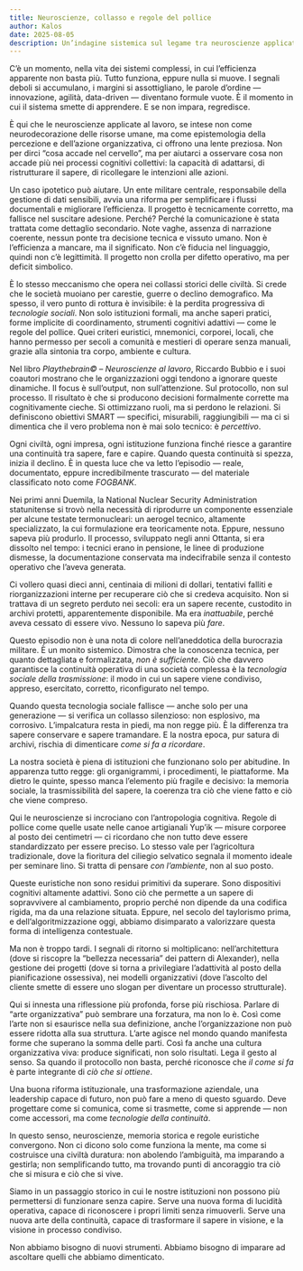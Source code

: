 ```yaml
---
title: Neuroscienze, collasso e regole del pollice
author: Kalos
date: 2025-08-05
description: Un’indagine sistemica sul legame tra neuroscienze applicate, crisi istituzionali e tecnologie cognitive vernacolari
---
```


C’è un momento, nella vita dei sistemi complessi, in cui l’efficienza apparente non basta più. Tutto funziona, eppure nulla si muove. I segnali deboli si accumulano, i margini si assottigliano, le parole d’ordine — innovazione, agilità, data-driven — diventano formule vuote. È il momento in cui il sistema smette di apprendere. E se non impara, regredisce.

È qui che le neuroscienze applicate al lavoro, se intese non come neurodecorazione delle risorse umane, ma come epistemologia della percezione e dell’azione organizzativa, ci offrono una lente preziosa. Non per dirci “cosa accade nel cervello”, ma per aiutarci a osservare cosa non accade più nei processi cognitivi collettivi: la capacità di adattarsi, di ristrutturare il sapere, di ricollegare le intenzioni alle azioni.

Un caso ipotetico può aiutare. Un ente militare centrale, responsabile della gestione di dati sensibili, avvia una riforma per semplificare i flussi documentali e migliorare l’efficienza. Il progetto è tecnicamente corretto, ma fallisce nel suscitare adesione. Perché? Perché la comunicazione è stata trattata come dettaglio secondario. Note vaghe, assenza di narrazione coerente, nessun ponte tra decisione tecnica e vissuto umano. Non è l’efficienza a mancare, ma il significato. Non c’è fiducia nel linguaggio, quindi non c’è legittimità. Il progetto non crolla per difetto operativo, ma per deficit simbolico.

È lo stesso meccanismo che opera nei collassi storici delle civiltà. Si crede che le società muoiano per carestie, guerre o declino demografico. Ma spesso, il vero punto di rottura è invisibile: è la perdita progressiva di *tecnologie sociali*. Non solo istituzioni formali, ma anche saperi pratici, forme implicite di coordinamento, strumenti cognitivi adattivi — come le regole del pollice. Quei criteri euristici, mnemonici, corporei, locali, che hanno permesso per secoli a comunità e mestieri di operare senza manuali, grazie alla sintonia tra corpo, ambiente e cultura.

Nel libro *Playthebrain© – Neuroscienze al lavoro*, Riccardo Bubbio e i suoi coautori mostrano che le organizzazioni oggi tendono a ignorare queste dinamiche. Il focus è sull’output, non sull’attenzione. Sul protocollo, non sul processo. Il risultato è che si producono decisioni formalmente corrette ma cognitivamente cieche. Si ottimizzano ruoli, ma si perdono le relazioni. Si definiscono obiettivi SMART — specifici, misurabili, raggiungibili — ma ci si dimentica che il vero problema non è mai solo tecnico: è *percettivo*.

Ogni civiltà, ogni impresa, ogni istituzione funziona finché riesce a garantire una continuità tra sapere, fare e capire. Quando questa continuità si spezza, inizia il declino. È in questa luce che va letto l’episodio — reale, documentato, eppure incredibilmente trascurato — del materiale classificato noto come *FOGBANK*.

Nei primi anni Duemila, la National Nuclear Security Administration statunitense si trovò nella necessità di riprodurre un componente essenziale per alcune testate termonucleari: un aerogel tecnico, altamente specializzato, la cui formulazione era teoricamente nota. Eppure, nessuno sapeva più produrlo. Il processo, sviluppato negli anni Ottanta, si era dissolto nel tempo: i tecnici erano in pensione, le linee di produzione dismesse, la documentazione conservata ma indecifrabile senza il contesto operativo che l’aveva generata.

Ci vollero quasi dieci anni, centinaia di milioni di dollari, tentativi falliti e riorganizzazioni interne per recuperare ciò che si credeva acquisito. Non si trattava di un segreto perduto nei secoli: era un sapere recente, custodito in archivi protetti, apparentemente disponibile. Ma era *inattuabile*, perché aveva cessato di essere vivo. Nessuno lo sapeva più *fare*.

Questo episodio non è una nota di colore nell’aneddotica della burocrazia militare. È un monito sistemico. Dimostra che la conoscenza tecnica, per quanto dettagliata e formalizzata, *non è sufficiente*. Ciò che davvero garantisce la continuità operativa di una società complessa è la *tecnologia sociale della trasmissione*: il modo in cui un sapere viene condiviso, appreso, esercitato, corretto, riconfigurato nel tempo.

Quando questa tecnologia sociale fallisce — anche solo per una generazione — si verifica un collasso silenzioso: non esplosivo, ma corrosivo. L’impalcatura resta in piedi, ma non regge più. È la differenza tra sapere conservare e sapere tramandare. E la nostra epoca, pur satura di archivi, rischia di dimenticare *come si fa a ricordare*.

La nostra società è piena di istituzioni che funzionano solo per abitudine. In apparenza tutto regge: gli organigrammi, i procedimenti, le piattaforme. Ma dietro le quinte, spesso manca l’elemento più fragile e decisivo: la memoria sociale, la trasmissibilità del sapere, la coerenza tra ciò che viene fatto e ciò che viene compreso.

Qui le neuroscienze si incrociano con l’antropologia cognitiva. Regole di pollice come quelle usate nelle canoe artigianali Yup’ik — misure corporee al posto dei centimetri — ci ricordano che non tutto deve essere standardizzato per essere preciso. Lo stesso vale per l’agricoltura tradizionale, dove la fioritura del ciliegio selvatico segnala il momento ideale per seminare lino. Si tratta di pensare *con l’ambiente*, non al suo posto.

Queste euristiche non sono residui primitivi da superare. Sono dispositivi cognitivi altamente adattivi. Sono ciò che permette a un sapere di sopravvivere al cambiamento, proprio perché non dipende da una codifica rigida, ma da una relazione situata. Eppure, nel secolo del taylorismo prima, e dell’algoritmizzazione oggi, abbiamo disimparato a valorizzare questa forma di intelligenza contestuale.

Ma non è troppo tardi. I segnali di ritorno si moltiplicano: nell’architettura (dove si riscopre la “bellezza necessaria” dei pattern di Alexander), nella gestione dei progetti (dove si torna a privilegiare l’adattività al posto della pianificazione ossessiva), nei modelli organizzativi (dove l’ascolto del cliente smette di essere uno slogan per diventare un processo strutturale).

Qui si innesta una riflessione più profonda, forse più rischiosa. Parlare di “arte organizzativa” può sembrare una forzatura, ma non lo è. Così come l’arte non si esaurisce nella sua definizione, anche l’organizzazione non può essere ridotta alla sua struttura. L’arte agisce nel mondo quando manifesta forme che superano la somma delle parti. Così fa anche una cultura organizzativa viva: produce significati, non solo risultati. Lega il gesto al senso. Sa quando il protocollo non basta, perché riconosce che *il come si fa* è parte integrante di *ciò che si ottiene*.

Una buona riforma istituzionale, una trasformazione aziendale, una leadership capace di futuro, non può fare a meno di questo sguardo. Deve progettare come si comunica, come si trasmette, come si apprende — non come accessori, ma come *tecnologie della continuità*.

In questo senso, neuroscienze, memoria storica e regole euristiche convergono. Non ci dicono solo come funziona la mente, ma come si costruisce una civiltà duratura: non abolendo l’ambiguità, ma imparando a gestirla; non semplificando tutto, ma trovando punti di ancoraggio tra ciò che si misura e ciò che si vive.

Siamo in un passaggio storico in cui le nostre istituzioni non possono più permettersi di funzionare senza capire. Serve una nuova forma di lucidità operativa, capace di riconoscere i propri limiti senza rimuoverli. Serve una nuova arte della continuità, capace di trasformare il sapere in visione, e la visione in processo condiviso.

Non abbiamo bisogno di nuovi strumenti. Abbiamo bisogno di imparare ad ascoltare quelli che abbiamo dimenticato.
